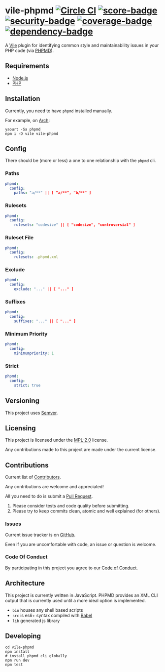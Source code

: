 # vile-phpmd [![Circle CI](https://circleci.com/gh/forthright/vile-phpmd.svg?style=shield&circle-token=8fc9fd7ba9275fa5f58b938c87c71bd0851c4476)](https://circleci.com/gh/forthright/vile-phpmd) [![score-badge](https://vile.io/api/v0/projects/vile-phpmd/badges/score?token=USryyHar5xQs7cBjNUdZ)](https://vile.io/~brentlintner/vile-phpmd) [![security-badge](https://vile.io/api/v0/projects/vile-phpmd/badges/security?token=USryyHar5xQs7cBjNUdZ)](https://vile.io/~brentlintner/vile-phpmd) [![coverage-badge](https://vile.io/api/v0/projects/vile-phpmd/badges/coverage?token=USryyHar5xQs7cBjNUdZ)](https://vile.io/~brentlintner/vile-phpmd) [![dependency-badge](https://vile.io/api/v0/projects/vile-phpmd/badges/dependency?token=USryyHar5xQs7cBjNUdZ)](https://vile.io/~brentlintner/vile-phpmd)

A [Vile](https://vile.io) plugin for identifying common style and
maintainability issues in your PHP code (via [PHPMD](http://phpmd.org)).

## Requirements

- [Node.js](http://nodejs.org)
- [PHP](http://php.net)

## Installation

Currently, you need to have `phpmd` installed manually.

For example, on [Arch](https://www.archlinux.org):

    yaourt -Sa phpmd
    npm i -D vile vile-phpmd

## Config

There should be (more or less) a one to one relationship
with the `phpmd` cli.

### Paths

```yaml
phpmd:
  config:
    paths: "a/**" || [ "a/**", "b/**" ]
```

### Rulesets

```yaml
phpmd:
  config:
    rulesets: "codesize" || [ "codesize", "controversial" ]
```

### Ruleset File

```yaml
phpmd:
  config:
    rulesets: .phpmd.xml
```

### Exclude

```yaml
phpmd:
  config:
    exclude: "..." || [ "..." ]
```

### Suffixes

```yaml
phpmd:
  config:
    suffixes: "..." || [ "..." ]
```

### Minimum Priority

```yaml
phpmd:
  config:
    minimumpriority: 1
```

### Strict

```yaml
phpmd:
  config:
    strict: true
```

## Versioning

This project uses [Semver](http://semver.org).

## Licensing

This project is licensed under the [MPL-2.0](LICENSE) license.

Any contributions made to this project are made under the current license.

## Contributions

Current list of [Contributors](https://github.com/forthright/vile-phpmd/graphs/contributors).

Any contributions are welcome and appreciated!

All you need to do is submit a [Pull Request](https://github.com/forthright/vile-phpmd/pulls).

1. Please consider tests and code quality before submitting.
2. Please try to keep commits clean, atomic and well explained (for others).

### Issues

Current issue tracker is on [GitHub](https://github.com/forthright/vile-phpmd/issues).

Even if you are uncomfortable with code, an issue or question is welcome.

### Code Of Conduct

By participating in this project you agree to our [Code of Conduct](CODE_OF_CONDUCT.md).

## Architecture

This project is currently written in JavaScript. PHPMD provides
an XML CLI output that is currently used until a more ideal
option is implemented.

- `bin` houses any shell based scripts
- `src` is es6+ syntax compiled with [Babel](https://babeljs.io)
- `lib` generated js library

## Developing

    cd vile-phpmd
    npm install
    # install phpmd cli globally
    npm run dev
    npm test

